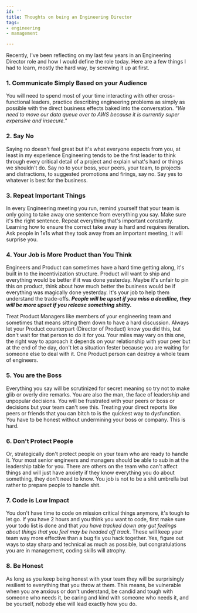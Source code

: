 ```yaml
---
id: ''
title: Thoughts on being an Engineering Director
tags:
- engineering
- management

---
```

Recently, I've been reflecting on my last few years in an Engineering Director role and how I would define the role today. Here are a few things I had to learn, mostly the hard way, by screwing it up at first.

### 1. Communicate Simply Based on your Audience

You will need to spend most of your time interacting with other cross-functional leaders, practice describing engineering problems as simply as possible with the direct business effects baked into the conversation. _"We need to move our data queue over to AWS because it is currently super expensive and insecure."_

### 2. Say No

Saying no doesn't feel great but it's what everyone expects from you, at least in my experience Engineering tends to be the first leader to think through every critical detail of a project and explain what's hard or things we shouldn't do. Say no to your boss, your peers, your team, to projects and distractions, to suggested promotions and firings, say no. Say yes to whatever is best for the business.

### 3. Repeat Important Things

In every Engineering meeting you run, remind yourself that your team is only going to take away one sentence from everything you say. Make sure it's the right sentence. Repeat everything that's important constantly. Learning how to ensure the correct take away is hard and requires iteration. Ask people in 1x1s what they took away from an important meeting, it will surprise you.

### 4. Your Job is More Product than You Think

Engineers and Product can sometimes have a hard time getting along, it's built in to the incentivization structure. Product will want to ship and everything would be better if it was done yesterday. Maybe it's unfair to pin this on product, think about how much better the business would be if everything was magically done yesterday. It's your job to help them understand the trade-offs. **_People will be upset if you miss a deadline, they will be more upset if you release something shitty._**

Treat Product Managers like members of your engineering team and sometimes that means sitting them down to have a hard discussion. Always let your Product counterpart (Director of Product) know you did this, but don't wait for that person to do it for you. Your miles may vary on this one, the right way to approach it depends on your relationship with your peer but at the end of the day, don't let a situation fester because you are waiting for someone else to deal with it. One Product person can destroy a whole team of engineers.

### 5. You are the Boss

Everything you say will be scrutinized for secret meaning so try not to make glib or overly dire remarks. You are also the man, the face of leadership and unpopular decisions. You will be frustrated with your peers or boss or decisions but your team can't see this. Treating your direct reports like peers or friends that you can bitch to is the quickest way to dysfunction. You have to be honest without undermining your boss or company. This is hard.

### 6. Don't Protect People

Or, strategically don't protect people on your team who are ready to handle it. Your most senior engineers and managers should be able to sub in at the leadership table for you. There are others on the team who can't affect things and will just have anxiety if they know everything you do about something, they don't need to know. You job is not to be a shit umbrella but rather to prepare people to handle shit.

### 7. Code is Low Impact

You don't have time to code on mission critical things anymore, it's tough to let go. If you have 2 hours and you think you want to code, first make sure your todo list is done and that _you have tracked down any gut feelings about things that you feel may be headed off track_. These will keep your team way more effective than a bug fix you hack together. Yes, figure out ways to stay sharp and technical as much as possible, but congratulations you are in management, coding skills will atrophy.

### 8. Be Honest

As long as you keep being honest with your team they will be surprisingly resilient to everything that you throw at them. This means, be vulnerable when you are anxious or don't understand, be candid and tough with someone who needs it, be caring and kind with someone who needs it, and be yourself, nobody else will lead exactly how you do.
